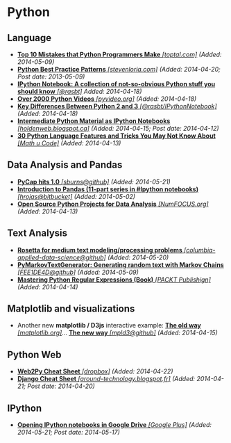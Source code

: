 # Python

## Language
* [**Top 10 Mistakes that Python Programmers Make** *[toptal.com]*](http://www.toptal.com/python/top-10-mistakes-that-python-programmers-make) *(Added: 2014-05-09)*
* [**Python Best Practice Patterns** *[stevenloria.com]*](http://stevenloria.com/python-best-practice-patterns-by-vladimir-keleshev-notes/) *(Added: 2014-04-20; Post date: 2013-05-09)*
* [**IPython Notebook: A collection of not-so-obvious Python stuff you should know** *[@rasbt]*](http://nbviewer.ipython.org/github/rasbt/python_reference/blob/master/not_so_obvious_python_stuff.ipynb?create=1) *Added: 2014-04-18)*
* [**Over 2000 Python Videos** *[pyvideo.org]*](http://pyvideo.org/) *(Added: 2014-04-18)*
* [**Key Differences Between Python 2 and 3** *[@rasbt/IPythonNotebook]*](http://nbviewer.ipython.org/github/rasbt/python_reference/blob/master/not_so_obvious_python_stuff.ipynb?create=1#python_differences) *(Added: 2014-04-18)*
* [**Intermediate Python Material as IPython Notebooks** *[holdenweb.blogspot.ca]*](http://holdenweb.blogspot.ca/2014/04/intermediate-python-open-source.html) *(Added: 2014-04-15; Post date: 2014-04-12)*
* [**30 Python Language Features and Tricks You May Not Know About** *[Math u Code]*](http://sahandsaba.com/thirty-python-language-features-and-tricks-you-may-not-know.html) *(Added: 2014-04-13)*

## Data Analysis and Pandas
* [**PyCap hits 1.0** *[sburns@github]*](http://pycap.readthedocs.org/en/latest/index.html) *(Added: 2014-05-21)*
* [**Introduction to Pandas (11-part series in #Ipython notebooks)** *[hrojas@bitbucket]*](https://bitbucket.org/hrojas/learn-pandas) *(Added: 2014-05-02)*
* [**Open Source Python Projects for Data Analysis** *[NumFOCUS.org]*](http://numfocus.org/projects.html) *(Added: 2014-04-13)*

## Text Analysis
* [**Rosetta for medium text modeling/processing problems** *[columbia-applied-data-science@github]*](https://github.com/columbia-applied-data-science/rosetta) *(Added: 2014-05-20)*
* [**PyMarkovTextGenerator: Generating random text with Markov Chains** *[FEE1DE4D@github]*](https://github.com/FEE1DE4D/PyMarkovTextGenerator) *(Added: 2014-05-09)*
* [**Mastering Python Regular Expressions (Book)** *[PACKT Publishign]*](http://www.packtpub.com/mastering-python-regular-expressions/book) *(Added: 2014-04-14)*

## Matplotlib and visualizations

* Another new **matplotlib / D3js** interactive example: [**The old way** *[matplotlib.org]*](http://matplotlib.org/examples/shapes_and_collections/path_patch_demo.html)... [**The new way** *[mpld3@github]*](http://mpld3.github.io/examples/heart_path.html) *(Added: 2014-04-15)*

## Python Web
* [**Web2Py Cheat Sheet** *[dropbox]*](https://dl.dropboxusercontent.com/u/18065445/web2py/web2py_cheatsheet.pdf) *(Added: 2014-04-22)*
* [**Django Cheat Sheet** *[around-technology.blogspot.fr]*](http://around-technology.blogspot.fr/2014/04/django-cheat-sheet-15.html) *(Added: 2014-04-21; Post date: 2014-04-20)*

## IPython
* [**Opening IPython notebooks in Google Drive** *[Google Plus]*](https://plus.google.com/app/basic/stream/z133vvygwpzxc3co404cchobnq3wzl25jik) *(Added: 2014-05-21; Post date: 2014-05-17)*
